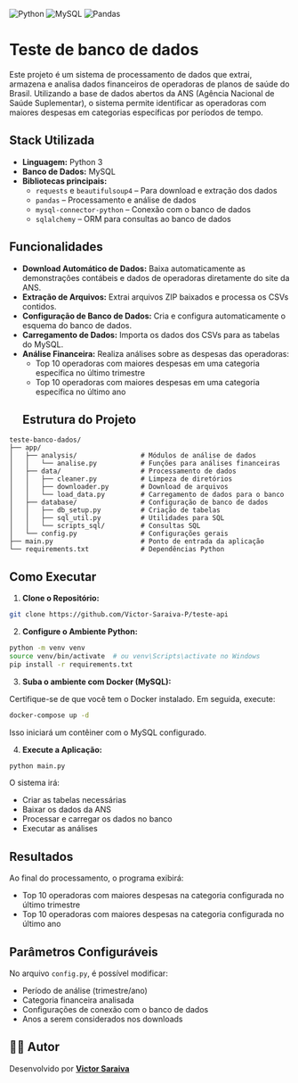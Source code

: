 ![Python](https://img.shields.io/badge/Python-3776AB?style=for-the-badge&logo=python&logoColor=white)
![MySQL](https://img.shields.io/badge/MySQL-4479A1?style=for-the-badge&logo=mysql&logoColor=white)
![Pandas](https://img.shields.io/badge/Pandas-150458?style=for-the-badge&logo=pandas&logoColor=white)
# Teste de banco de dados

Este projeto é um sistema de processamento de dados que extrai, armazena e analisa dados financeiros de operadoras de planos de saúde do Brasil. Utilizando a base de dados abertos da ANS (Agência Nacional de Saúde Suplementar), o sistema permite identificar as operadoras com maiores despesas em categorias específicas por períodos de tempo.
## Stack Utilizada

- **Linguagem:** Python 3
- **Banco de Dados:** MySQL
- **Bibliotecas principais:**
  - `requests` e `beautifulsoup4` – Para download e extração dos dados
  - `pandas` – Processamento e análise de dados
  - `mysql-connector-python` – Conexão com o banco de dados
  - `sqlalchemy` – ORM para consultas ao banco de dados
## Funcionalidades

- **Download Automático de Dados:** Baixa automaticamente as demonstrações contábeis e dados de operadoras diretamente do site da ANS.
- **Extração de Arquivos:** Extrai arquivos ZIP baixados e processa os CSVs contidos.
- **Configuração de Banco de Dados:** Cria e configura automaticamente o esquema do banco de dados.
- **Carregamento de Dados:** Importa os dados dos CSVs para as tabelas do MySQL.
- **Análise Financeira:** Realiza análises sobre as despesas das operadoras:
  - Top 10 operadoras com maiores despesas em uma categoria específica no último trimestre
  - Top 10 operadoras com maiores despesas em uma categoria específica no último ano
  ## Estrutura do Projeto

```
teste-banco-dados/
├── app/
│   ├── analysis/                # Módulos de análise de dados
│   │   └── analise.py           # Funções para análises financeiras
│   ├── data/                    # Processamento de dados
│   │   ├── cleaner.py           # Limpeza de diretórios
│   │   ├── downloader.py        # Download de arquivos
│   │   └── load_data.py         # Carregamento de dados para o banco
│   ├── database/                # Configuração de banco de dados
│   │   ├── db_setup.py          # Criação de tabelas
│   │   ├── sql_util.py          # Utilidades para SQL
│   │   └── scripts_sql/         # Consultas SQL
│   └── config.py                # Configurações gerais
├── main.py                      # Ponto de entrada da aplicação
└── requirements.txt             # Dependências Python
```
## Como Executar

1. **Clone o Repositório:**

```bash
git clone https://github.com/Victor-Saraiva-P/teste-api
```

2. **Configure o Ambiente Python:**

```bash
python -m venv venv
source venv/bin/activate  # ou venv\Scripts\activate no Windows
pip install -r requirements.txt
```

3. **Suba o ambiente com Docker (MySQL):**

Certifique-se de que você tem o Docker instalado. Em seguida, execute:

```bash
docker-compose up -d
```

Isso iniciará um contêiner com o MySQL configurado.


4. **Execute a Aplicação:**

```bash
python main.py
```

O sistema irá:

- Criar as tabelas necessárias
- Baixar os dados da ANS
- Processar e carregar os dados no banco
- Executar as análises

## Resultados

Ao final do processamento, o programa exibirá:

- Top 10 operadoras com maiores despesas na categoria configurada no último trimestre
- Top 10 operadoras com maiores despesas na categoria configurada no último ano

## Parâmetros Configuráveis

No arquivo `config.py`, é possível modificar:

- Período de análise (trimestre/ano)
- Categoria financeira analisada
- Configurações de conexão com o banco de dados
- Anos a serem considerados nos downloads

## 👨‍💻 Autor

Desenvolvido por **[Victor Saraiva](https://github.com/Victor-Saraiva-P)**
